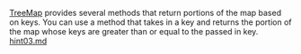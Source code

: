 [TreeMap](https://docs.oracle.com/javase/8/docs/api/java/util/TreeMap.html) provides several methods that return
portions of the map based on keys. You can use a method that takes in a key and returns the portion of the map
whose keys are greater than or equal to the passed in key.
[hint03.md](hint03.md)